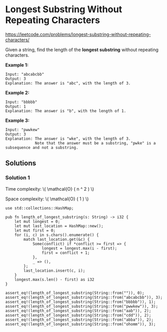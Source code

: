 # Longest Substring Without Repeating Characters

<https://leetcode.com/problems/longest-substring-without-repeating-characters/>

Given a string, find the length of the **longest substring** without repeating characters.

**Example 1:**

```ignore
Input: "abcabcbb"
Output: 3
Explanation: The answer is "abc", with the length of 3.
```

**Example 2:**

```ignore
Input: "bbbbb"
Output: 1
Explanation: The answer is "b", with the length of 1.
```

**Example 3:**

```ignore
Input: "pwwkew"
Output: 3
Explanation: The answer is "wke", with the length of 3.
             Note that the answer must be a substring, "pwke" is a subsequence and not a substring.
```

## Solutions

### Solution 1

Time complexity: \\( \mathcal{O} ( n ^ 2 ) \\)

Space complexity: \\( \mathcal{O} ( 1 ) \\)

```rust, edition2018, no_run
use std::collections::HashMap;

pub fn length_of_longest_substring(s: String) -> i32 {
    let mut longest = 0;
    let mut last_location = HashMap::new();
    let mut first = 0;
    for (i, c) in s.chars().enumerate() {
        match last_location.get(&c) {
            Some(conflict) if *conflict >= first => {
                longest = longest.max(i - first);
                first = conflict + 1;
            },
            _ => (),
        };
        last_location.insert(c, i);
    }
    longest.max(s.len() - first) as i32
}

assert_eq!(length_of_longest_substring(String::from("")), 0);
assert_eq!(length_of_longest_substring(String::from("abcabcbb")), 3);
assert_eq!(length_of_longest_substring(String::from("bbbbb")), 1);
assert_eq!(length_of_longest_substring(String::from("pwwkew")), 3);
assert_eq!(length_of_longest_substring(String::from("aab")), 2);
assert_eq!(length_of_longest_substring(String::from("cdd")), 2);
assert_eq!(length_of_longest_substring(String::from("abba")), 2);
assert_eq!(length_of_longest_substring(String::from("ohomm")), 3);
```
